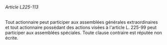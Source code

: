 ###### Article L225-113

Tout actionnaire peut participer aux assemblées générales extraordinaires et tout actionnaire possédant des actions visées à l'article L. 225-99 peut participer aux assemblées spéciales. Toute clause contraire est réputée non écrite.

